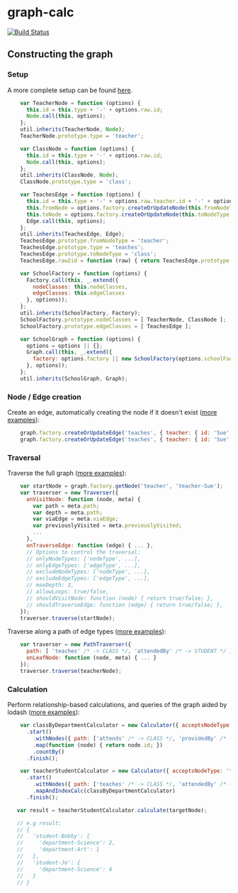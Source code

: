 # graph-calc

[![Build Status](https://travis-ci.org/electronifie/graph-calc.svg?branch=master)](https://travis-ci.org/electronifie/graph-calc)

## Constructing the graph

### Setup

A more complete setup can be found [here](https://github.com/electronifie/graph-calc/blob/13a808c4270b641ee8fb50e5c6e9961b62f5ffbd/test/_SchoolGraph.js#L124-L124).

```javascript
    var TeacherNode = function (options) {
      this.id = this.type + '-' + options.raw.id;
      Node.call(this, options);
    };
    util.inherits(TeacherNode, Node);
    TeacherNode.prototype.type = 'teacher';

    var ClassNode = function (options) {
      this.id = this.type + '-' + options.raw.id;
      Node.call(this, options);
    };
    util.inherits(ClassNode, Node);
    ClassNode.prototype.type = 'class';

    var TeachesEdge = function (options) {
      this.id = this.type + '-' + options.raw.teacher.id + '-' + options.raw.class.id;
      this.fromNode = options.factory.createOrUpdateNode(this.fromNodeType, options.raw.teacher);
      this.toNode = options.factory.createOrUpdateNode(this.toNodeType, options.raw.class);
      Edge.call(this, options);
    };
    util.inherits(TeachesEdge, Edge);
    TeachesEdge.prototype.fromNodeType = 'teacher';
    TeachesEdge.prototype.type = 'teaches';
    TeachesEdge.prototype.toNodeType = 'class';
    TeachesEdge.raw2id = function (raw) { return TeachesEdge.prototype.type + '-' + raw.teacher.id + '-' + raw.class.id };

    var SchoolFactory = function (options) {
      Factory.call(this, _.extend({
        nodeClasses: this.nodeClasses,
        edgeClasses: this.edgeClasses
      }, options));
    };
    util.inherits(SchoolFactory, Factory);
    SchoolFactory.prototype.nodeClasses = [ TeacherNode, ClassNode ];
    SchoolFactory.prototype.edgeClasses = [ TeachesEdge ];

    var SchoolGraph = function (options) {
      options = options || {};
      Graph.call(this, _.extend({
        factory: options.factory || new SchoolFactory(options.schoolFactoryOptions)
      }, options));
    };
    util.inherits(SchoolGraph, Graph);
```

### Node / Edge creation

Create an edge, automatically creating the node if it doesn't exist ([more examples](https://github.com/electronifie/graph-calc/blob/master/test/1_graph.js)):

```javascript
    graph.factory.createOrUpdateEdge('teaches', { teacher: { id: 'Sue' }, class: { id: 'Chemistry' } });
    graph.factory.createOrUpdateEdge('teaches', { teacher: { id: 'Sue' }, class: { id: 'Physics' } });
```

### Traversal

Traverse the full graph ([more examples](https://github.com/electronifie/graph-calc/blob/master/test/2_traverser.js)):

```javascript
    var startNode = graph.factory.getNode('teacher', 'teacher-Sue');
    var traverser = new Traverser({
      onVisitNode: function (node, meta) {
        var path = meta.path;
        var depth = meta.path;
        var viaEdge = meta.viaEdge;
        var previouslyVisited = meta.previouslyVisited;
        ...
      },
      onTraverseEdge: function (edge) { ... },
      // Options to control the traversal:
      // onlyNodeTypes: ['nodeType', ...],
      // onlyEdgeTypes: ['edgeType', ...],
      // excludeNodeTypes: ['nodeType', ...],
      // excludeEdgeTypes: ['edgeType', ...],
      // maxDepth: 3,
      // allowLoops: true/false,
      // shouldVisitNode: function (node) { return true/false; },
      // shouldTraverseEdge: function (edge) { return true/false; },
    });
    traverser.traverse(startNode);
```

Traverse along a path of edge types ([more examples](https://github.com/electronifie/graph-calc/blob/master/test/3_pathTraverser.js)):

```javascript
    var traverser = new PathTraverser({
      path: [ 'teaches' /* -> CLASS */, 'attendedBy' /* -> STUDENT */ ],
      onLeafNode: function (node, meta) { ... }
    });
    traverser.traverse(teacherNode);
```

### Calculation

Perform relationship-based calculations, and queries of the graph aided by lodash ([more examples](https://github.com/electronifie/graph-calc/blob/master/test/4_calculator.js)):

```javascript
    var classByDepartmentCalculator = new Calculator({ acceptsNodeType: 'student' })
      .start()
        .withNodes({ path: ['attends' /* -> CLASS */, 'providedBy' /* -> DEPARTMENT */], revisitNodes: true })
        .map(function (node) { return node.id; })
        .countBy()
      .finish();

    var teacherStudentCalculator = new Calculator({ acceptsNodeType: 'teacher' })
      .start()
        .withNodes({ path: ['teaches' /* -> CLASS */, 'attendedBy' /* -> STUDENT */], revisitNodes: false })
        .mapAndIndexCalc(classByDepartmentCalculator)
      .finish();

   var result = teacherStudentCalculator.calculate(targetNode);

   // e.g result:
   // {
   //   'student-Bobby': {
   //     'department-Science': 2,
   //     'department-Art': 1
   //   },
   //   'student-Jo': {
   //     'department-Science': 4
   //   }
   // }
```

